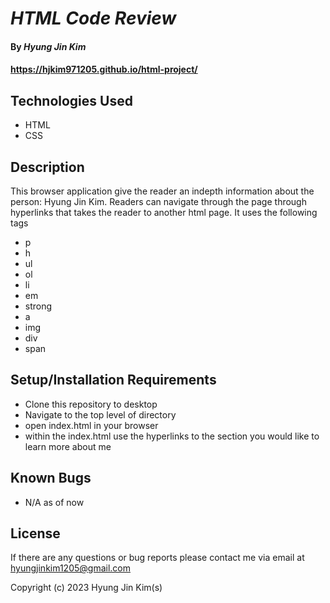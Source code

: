 # _HTML Code Review_

#### By _**Hyung Jin Kim**_

#### https://hjkim971205.github.io/html-project/

## Technologies Used

* HTML
* CSS

## Description

This browser application give the reader an indepth information about the person: Hyung Jin Kim. Readers can navigate through the page through hyperlinks that takes the reader to another html page. It uses the following tags

* p
* h
* ul
* ol
* li
* em
* strong
* a
* img
* div
* span

## Setup/Installation Requirements

* Clone this repository to desktop
* Navigate to the top level of directory
* open index.html in your browser
* within the index.html use the hyperlinks to the section you would like to learn more about me

## Known Bugs

* N/A as of now

## License

If there are any questions or bug reports please contact me via email at hyungjinkim1205@gmail.com

Copyright (c) 2023 Hyung Jin Kim(s)